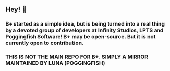 ## Hey! 👋

### B+ started as a simple idea, but is being turned into a real thing by a devoted group of developers at Infinity Studios, LPTS and Poggingfish Software! B+ may be open-source. But it is not currently open to contribution.

### THIS IS NOT THE MAIN REPO FOR B+. SIMPLY A MIRROR MAINTAINED BY LUNA (POGGINGFISH)
